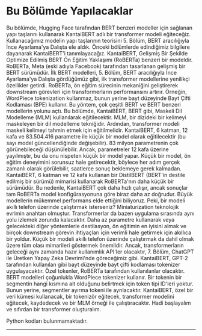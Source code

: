 # Bu Bölümde Yapılacaklar
Bu bölümde, Hugging Face tarafından BERT benzeri modeller için sağlanan yapı taşlarını kullanarak KantaiBERT adlı bir transformer modeli eğiteceğiz. Kullanacağımız modelin yapı taşlarının teorisini 5. Bölüm, BERT aracılığıyla İnce Ayarlama'ya Dalışta ele aldık. Önceki bölümlerde edindiğimiz bilgilere dayanarak KantaiBERT'i tanımlayacağız. KantaiBERT, Gelişmiş Bir Şekilde Optimize Edilmiş BERT Ön Eğitim Yaklaşımı (RoBERTa) benzeri bir modeldir. RoBERTa, Meta (eski adıyla Facebook) tarafından tasarlanan gelişmiş bir BERT sürümüdür. İlk BERT modelleri, 5. Bölüm, BERT aracılığıyla İnce Ayarlama'ya Dalışta gördüğümüz gibi, ilk transformer modellerine yenilikçi özellikler getirdi. RoBERTa, ön eğitim sürecinin mekaniğini geliştirerek downstream görevleri için transformerların performansını artırır. Örneğin, WordPiece tokenization kullanmaz, bunun yerine bayt düzeyinde Bayt Çifti Kodlaması (BPE) kullanır. Bu yöntem, çok çeşitli BERT ve BERT benzeri modellerin yolunu açtı. Bu bölümde, KantaiBERT, BERT gibi, Maskeli Dil Modelleme (MLM) kullanılarak eğitilecektir. MLM, bir dizideki bir kelimeyi maskeleyen bir dil modelleme tekniğidir. Ardından, transformer modeli maskeli kelimeyi tahmin etmek için eğitilmelidir. KantaiBERT, 6 katman, 12 kafa ve 83.504.416 parametre ile küçük bir model olarak eğitilecektir (bu sayı model güncellendiğinde değişebilir). 83 milyon parametrenin çok görünebileceği düşünülebilir. Ancak, parametreler 12 kafa üzerine yayılmıştır, bu da onu nispeten küçük bir model yapar. Küçük bir model, ön eğitim deneyimini sorunsuz hale getirecektir, böylece her adım gerçek zamanlı olarak görülebilir, saatlerce sonuç beklemeye gerek kalmadan. KantaiBERT, 6 katman ve 12 kafa kullanan bir DistilBERT (BERT'in destile edilmiş bir sürümü) mimarisi kullanarak RoBERTa'nın daha küçük bir sürümüdür. Bu nedenle, KantaiBERT çok daha hızlı çalışır, ancak sonuçlar tam RoBERTa model konfigürasyonuna göre biraz daha az doğrudur. Büyük modellerin mükemmel performans elde ettiğini biliyoruz. Peki, bir modeli akıllı telefon üzerinde çalıştırmak isterseniz? Miniaturization teknolojik evrimin anahtarı olmuştur. Transformerlar da bazen uygulama sırasında aynı yolu izlemek zorunda kalacaktır. Daha az parametre kullanarak veya gelecekteki diğer yöntemlerle destilasyon, ön eğitimin en iyisini almak ve birçok downstream görevin ihtiyaçları için verimli hale getirmek için akıllıca bir yoldur. Küçük bir modeli akıllı telefon üzerinde çalıştırmak da dahil olmak üzere tüm olası mimarileri göstermek önemlidir. Ancak, transformerların geleceği aynı zamanda hazır kullanımlık API'ler olacaktır, 7. Bölüm, ChatGPT ile Üretken Yapay Zeka Devrimi'nde göreceğimiz gibi. KantaiBERT, GPT-2 tarafından kullanılan gibi bayt düzeyinde bayt çifti kodlaması tokenizer uygulayacaktır. Özel tokenler, RoBERTa tarafından kullanılanlar olacaktır. BERT modelleri çoğunlukla WordPiece tokenizer kullanır. Bir tokenin bir segmentin hangi kısmına ait olduğunu belirtmek için token tipi ID'leri yoktur. Bunun yerine, segmentler </s> ayırma tokeni ile ayrılacaktır. KantaiBERT, özel bir veri kümesi kullanacak, bir tokenizör eğitecek, transformer modelini eğitecek, kaydedecek ve bir MLM örneği ile çalıştıracaktır. Hadi başlayalım ve sıfırdan bir transformer oluşturalım.

Python kodları bulunmamaktadır.

---

